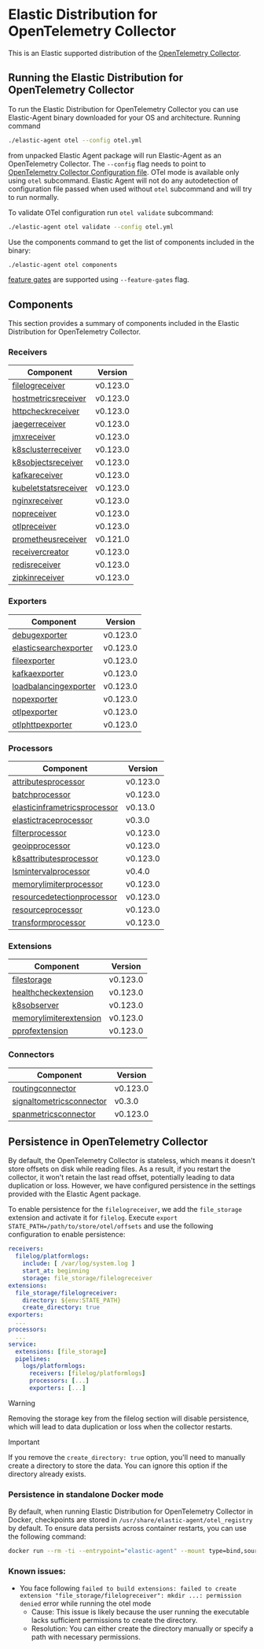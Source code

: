 # Elastic Distribution for OpenTelemetry Collector

This is an Elastic supported distribution of the [OpenTelemetry Collector](https://github.com/open-telemetry/opentelemetry-collector).

## Running the Elastic Distribution for OpenTelemetry Collector

To run the Elastic Distribution for OpenTelemetry Collector you can use Elastic-Agent binary downloaded for your OS and architecture.
Running command

```bash
./elastic-agent otel --config otel.yml
```

from unpacked Elastic Agent package will run Elastic-Agent as an OpenTelemetry Collector. The `--config` flag needs to point to [OpenTelemetry Collector Configuration file](https://opentelemetry.io/docs/collector/configuration/). OTel mode is available only using `otel` subcommand. Elastic Agent will not do any autodetection of configuration file passed when used without `otel` subcommand and will try to run normally.

To validate OTel configuration run `otel validate` subcommand:

```bash
./elastic-agent otel validate --config otel.yml
```

Use the components command to get the list of components included in the binary:

```bash
./elastic-agent otel components
```

[feature gates](https://github.com/open-telemetry/opentelemetry-collector/blob/main/featuregate/README.md#controlling-gates) are supported using `--feature-gates` flag.

## Components

This section provides a summary of components included in the Elastic Distribution for OpenTelemetry Collector.

### Receivers

| Component | Version |
|---|---|
| [filelogreceiver](https://github.com/open-telemetry/opentelemetry-collector-contrib/blob/receiver/filelogreceiver/v0.123.0/receiver/filelogreceiver/README.md) | v0.123.0 |
| [hostmetricsreceiver](https://github.com/open-telemetry/opentelemetry-collector-contrib/blob/receiver/hostmetricsreceiver/v0.123.0/receiver/hostmetricsreceiver/README.md) | v0.123.0 |
| [httpcheckreceiver](https://github.com/open-telemetry/opentelemetry-collector-contrib/blob/receiver/httpcheckreceiver/v0.123.0/receiver/httpcheckreceiver/README.md) | v0.123.0 |
| [jaegerreceiver](https://github.com/open-telemetry/opentelemetry-collector-contrib/blob/receiver/jaegerreceiver/v0.123.0/receiver/jaegerreceiver/README.md) | v0.123.0 |
| [jmxreceiver](https://github.com/open-telemetry/opentelemetry-collector-contrib/blob/receiver/jmxreceiver/v0.123.0/receiver/jmxreceiver/README.md) | v0.123.0 |
| [k8sclusterreceiver](https://github.com/open-telemetry/opentelemetry-collector-contrib/blob/receiver/k8sclusterreceiver/v0.123.0/receiver/k8sclusterreceiver/README.md) | v0.123.0 |
| [k8sobjectsreceiver](https://github.com/open-telemetry/opentelemetry-collector-contrib/blob/receiver/k8sobjectsreceiver/v0.123.0/receiver/k8sobjectsreceiver/README.md) | v0.123.0 |
| [kafkareceiver](https://github.com/open-telemetry/opentelemetry-collector-contrib/blob/receiver/kafkareceiver/v0.123.0/receiver/kafkareceiver/README.md) | v0.123.0 |
| [kubeletstatsreceiver](https://github.com/open-telemetry/opentelemetry-collector-contrib/blob/receiver/kubeletstatsreceiver/v0.123.0/receiver/kubeletstatsreceiver/README.md) | v0.123.0 |
| [nginxreceiver](https://github.com/open-telemetry/opentelemetry-collector-contrib/blob/receiver/nginxreceiver/v0.123.0/receiver/nginxreceiver/README.md) | v0.123.0 |
| [nopreceiver](https://github.com/open-telemetry/opentelemetry-collector/blob/receiver/nopreceiver/v0.123.0/receiver/nopreceiver/README.md) | v0.123.0 |
| [otlpreceiver](https://github.com/open-telemetry/opentelemetry-collector/blob/receiver/otlpreceiver/v0.123.0/receiver/otlpreceiver/README.md) | v0.123.0 |
| [prometheusreceiver](https://github.com/open-telemetry/opentelemetry-collector-contrib/blob/receiver/prometheusreceiver/v0.121.0/receiver/prometheusreceiver/README.md) | v0.121.0 |
| [receivercreator](https://github.com/open-telemetry/opentelemetry-collector-contrib/blob/receiver/receivercreator/v0.123.0/receiver/receivercreator/README.md) | v0.123.0 |
| [redisreceiver](https://github.com/open-telemetry/opentelemetry-collector-contrib/blob/receiver/redisreceiver/v0.123.0/receiver/redisreceiver/README.md) | v0.123.0 |
| [zipkinreceiver](https://github.com/open-telemetry/opentelemetry-collector-contrib/blob/receiver/zipkinreceiver/v0.123.0/receiver/zipkinreceiver/README.md) | v0.123.0 |

### Exporters

| Component | Version |
|---|---|
| [debugexporter](https://github.com/open-telemetry/opentelemetry-collector/blob/exporter/debugexporter/v0.123.0/exporter/debugexporter/README.md) | v0.123.0 |
| [elasticsearchexporter](https://github.com/open-telemetry/opentelemetry-collector-contrib/blob/exporter/elasticsearchexporter/v0.123.0/exporter/elasticsearchexporter/README.md) | v0.123.0 |
| [fileexporter](https://github.com/open-telemetry/opentelemetry-collector-contrib/blob/exporter/fileexporter/v0.123.0/exporter/fileexporter/README.md) | v0.123.0 |
| [kafkaexporter](https://github.com/open-telemetry/opentelemetry-collector-contrib/blob/exporter/kafkaexporter/v0.123.0/exporter/kafkaexporter/README.md) | v0.123.0 |
| [loadbalancingexporter](https://github.com/open-telemetry/opentelemetry-collector-contrib/blob/exporter/loadbalancingexporter/v0.123.0/exporter/loadbalancingexporter/README.md) | v0.123.0 |
| [nopexporter](https://github.com/open-telemetry/opentelemetry-collector/blob/exporter/nopexporter/v0.123.0/exporter/nopexporter/README.md) | v0.123.0 |
| [otlpexporter](https://github.com/open-telemetry/opentelemetry-collector/blob/exporter/otlpexporter/v0.123.0/exporter/otlpexporter/README.md) | v0.123.0 |
| [otlphttpexporter](https://github.com/open-telemetry/opentelemetry-collector/blob/exporter/otlphttpexporter/v0.123.0/exporter/otlphttpexporter/README.md) | v0.123.0 |

### Processors

| Component | Version |
|---|---|
| [attributesprocessor](https://github.com/open-telemetry/opentelemetry-collector-contrib/blob/processor/attributesprocessor/v0.123.0/processor/attributesprocessor/README.md) | v0.123.0 |
| [batchprocessor](https://github.com/open-telemetry/opentelemetry-collector/blob/processor/batchprocessor/v0.123.0/processor/batchprocessor/README.md) | v0.123.0 |
| [elasticinframetricsprocessor](https://github.com/elastic/opentelemetry-collector-components/blob/processor/elasticinframetricsprocessor/v0.13.0/processor/elasticinframetricsprocessor/README.md) | v0.13.0 |
| [elastictraceprocessor](https://github.com/elastic/opentelemetry-collector-components/blob/processor/elastictraceprocessor/v0.3.0/processor/elastictraceprocessor/README.md) | v0.3.0 |
| [filterprocessor](https://github.com/open-telemetry/opentelemetry-collector-contrib/blob/processor/filterprocessor/v0.123.0/processor/filterprocessor/README.md) | v0.123.0 |
| [geoipprocessor](https://github.com/open-telemetry/opentelemetry-collector-contrib/blob/processor/geoipprocessor/v0.123.0/processor/geoipprocessor/README.md) | v0.123.0 |
| [k8sattributesprocessor](https://github.com/open-telemetry/opentelemetry-collector-contrib/blob/processor/k8sattributesprocessor/v0.123.0/processor/k8sattributesprocessor/README.md) | v0.123.0 |
| [lsmintervalprocessor](https://github.com/elastic/opentelemetry-collector-components/blob/processor/lsmintervalprocessor/v0.4.0/processor/lsmintervalprocessor/README.md) | v0.4.0 |
| [memorylimiterprocessor](https://github.com/open-telemetry/opentelemetry-collector/blob/processor/memorylimiterprocessor/v0.123.0/processor/memorylimiterprocessor/README.md) | v0.123.0 |
| [resourcedetectionprocessor](https://github.com/open-telemetry/opentelemetry-collector-contrib/blob/processor/resourcedetectionprocessor/v0.123.0/processor/resourcedetectionprocessor/README.md) | v0.123.0 |
| [resourceprocessor](https://github.com/open-telemetry/opentelemetry-collector-contrib/blob/processor/resourceprocessor/v0.123.0/processor/resourceprocessor/README.md) | v0.123.0 |
| [transformprocessor](https://github.com/open-telemetry/opentelemetry-collector-contrib/blob/processor/transformprocessor/v0.123.0/processor/transformprocessor/README.md) | v0.123.0 |

### Extensions

| Component | Version |
|---|---|
| [filestorage](https://github.com/open-telemetry/opentelemetry-collector-contrib/blob/extension/storage/filestorage/v0.123.0/extension/storage/filestorage/README.md) | v0.123.0 |
| [healthcheckextension](https://github.com/open-telemetry/opentelemetry-collector-contrib/blob/extension/healthcheckextension/v0.123.0/extension/healthcheckextension/README.md) | v0.123.0 |
| [k8sobserver](https://github.com/open-telemetry/opentelemetry-collector-contrib/blob/extension/observer/k8sobserver/v0.123.0/extension/observer/k8sobserver/README.md) | v0.123.0 |
| [memorylimiterextension](https://github.com/open-telemetry/opentelemetry-collector/blob/extension/memorylimiterextension/v0.123.0/extension/memorylimiterextension/README.md) | v0.123.0 |
| [pprofextension](https://github.com/open-telemetry/opentelemetry-collector-contrib/blob/extension/pprofextension/v0.123.0/extension/pprofextension/README.md) | v0.123.0 |

### Connectors

| Component | Version |
|---|---|
| [routingconnector](https://github.com/open-telemetry/opentelemetry-collector-contrib/blob/connector/routingconnector/v0.123.0/connector/routingconnector/README.md) | v0.123.0 |
| [signaltometricsconnector](https://github.com/elastic/opentelemetry-collector-components/blob/connector/signaltometricsconnector/v0.3.0/connector/signaltometricsconnector/README.md) | v0.3.0 |
| [spanmetricsconnector](https://github.com/open-telemetry/opentelemetry-collector-contrib/blob/connector/spanmetricsconnector/v0.123.0/connector/spanmetricsconnector/README.md) | v0.123.0 |
## Persistence in OpenTelemetry Collector

By default, the OpenTelemetry Collector is stateless, which means it doesn't store offsets on disk while reading files. As a result, if you restart the collector, it won't retain the last read offset, potentially leading to data duplication or loss. However, we have configured persistence in the settings provided with the Elastic Agent package.

To enable persistence for the `filelogreceiver`, we add the `file_storage` extension and activate it for `filelog`.
Execute `export STATE_PATH=/path/to/store/otel/offsets` and use the following configuration to enable persistence:

```yaml
receivers:
  filelog/platformlogs:
    include: [ /var/log/system.log ]
    start_at: beginning
    storage: file_storage/filelogreceiver
extensions:
  file_storage/filelogreceiver:
    directory: ${env:STATE_PATH}
    create_directory: true
exporters:
  ...
processors:
  ...
service:
  extensions: [file_storage]
  pipelines:
    logs/platformlogs:
      receivers: [filelog/platformlogs]
      processors: [...]
      exporters: [...]
```

> [!WARNING]
Removing the storage key from the filelog section will disable persistence, which will lead to data duplication or loss when the collector restarts.

> [!IMPORTANT]
If you remove the `create_directory: true` option, you'll need to manually create a directory to store the data. You can ignore this option if the directory already exists.

### Persistence in standalone Docker mode

By default, when running Elastic Distribution for OpenTelemetry Collector in Docker, checkpoints are stored in `/usr/share/elastic-agent/otel_registry` by default. To ensure data persists across container restarts, you can use the following command:

```bash
docker run --rm -ti --entrypoint="elastic-agent" --mount type=bind,source=/path/on/host,target=/usr/share/elastic-agent/otel_registry  docker.elastic.co/elastic-agent/elastic-agent:8.18.0-SNAPSHOT otel
```

### Known issues:
-  You face following `failed to build extensions: failed to create extension "file_storage/filelogreceiver": mkdir ...: permission denied` error while running the otel mode
	- Cause: This issue is likely because the user running the executable lacks sufficient permissions to create the directory.
	- Resolution: You can either create the directory manually or specify a path with necessary permissions.
